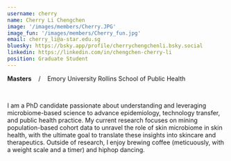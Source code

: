 ```yaml
---
username: cherry
name: Cherry Li Chengchen
image: '/images/members/Cherry.JPG'
image_fun: '/images/members/Cherry_fun.jpg'
email: cherry_li@a-star.edu.sg
bluesky: https://bsky.app/profile/cherrychengchenli.bsky.social 
linkedin: https://linkedin.com/in/chengchen-cherry-li
position: Graduate Student
---
```


**Masters** &nbsp;&nbsp; / &nbsp;&nbsp; Emory University Rollins School of Public Health

<br/>

I am a PhD candidate passionate about understanding and leveraging microbiome-based science to advance epidemiology, technology transfer, and public health practice. My current research focuses on mining population-based cohort data to unravel the role of skin microbiome in skin health, with the ultimate goal to translate these insights into skincare and therapeutics. Outside of research, I enjoy brewing coffee (meticuously, with a weight scale and a timer) and hiphop dancing.